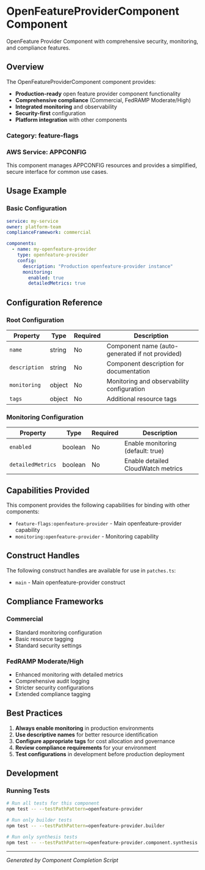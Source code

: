 # OpenFeatureProviderComponent Component

OpenFeature Provider Component with comprehensive security, monitoring, and compliance features.

## Overview

The OpenFeatureProviderComponent component provides:

- **Production-ready** open feature provider component functionality
- **Comprehensive compliance** (Commercial, FedRAMP Moderate/High)
- **Integrated monitoring** and observability
- **Security-first** configuration
- **Platform integration** with other components

### Category: feature-flags

### AWS Service: APPCONFIG

This component manages APPCONFIG resources and provides a simplified, secure interface for common use cases.

## Usage Example

### Basic Configuration

```yaml
service: my-service
owner: platform-team
complianceFramework: commercial

components:
  - name: my-openfeature-provider
    type: openfeature-provider
    config:
      description: "Production openfeature-provider instance"
      monitoring:
        enabled: true
        detailedMetrics: true
```

## Configuration Reference

### Root Configuration

| Property | Type | Required | Description |
|----------|------|----------|-------------|
| `name` | string | No | Component name (auto-generated if not provided) |
| `description` | string | No | Component description for documentation |
| `monitoring` | object | No | Monitoring and observability configuration |
| `tags` | object | No | Additional resource tags |

### Monitoring Configuration

| Property | Type | Required | Description |
|----------|------|----------|-------------|
| `enabled` | boolean | No | Enable monitoring (default: true) |
| `detailedMetrics` | boolean | No | Enable detailed CloudWatch metrics |

## Capabilities Provided

This component provides the following capabilities for binding with other components:

- `feature-flags:openfeature-provider` - Main openfeature-provider capability
- `monitoring:openfeature-provider` - Monitoring capability

## Construct Handles

The following construct handles are available for use in `patches.ts`:

- `main` - Main openfeature-provider construct

## Compliance Frameworks

### Commercial

- Standard monitoring configuration
- Basic resource tagging
- Standard security settings

### FedRAMP Moderate/High

- Enhanced monitoring with detailed metrics
- Comprehensive audit logging
- Stricter security configurations
- Extended compliance tagging

## Best Practices

1. **Always enable monitoring** in production environments
2. **Use descriptive names** for better resource identification
3. **Configure appropriate tags** for cost allocation and governance
4. **Review compliance requirements** for your environment
5. **Test configurations** in development before production deployment

## Development

### Running Tests

```bash
# Run all tests for this component
npm test -- --testPathPattern=openfeature-provider

# Run only builder tests
npm test -- --testPathPattern=openfeature-provider.builder

# Run only synthesis tests
npm test -- --testPathPattern=openfeature-provider.component.synthesis
```

---

*Generated by Component Completion Script*